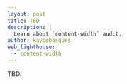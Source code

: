 ```yaml
---
layout: post
title: TBD
description: |
  Learn about `content-width` audit.
author: kaycebasques
web_lighthouse:
  - content-width
---
```


TBD.
